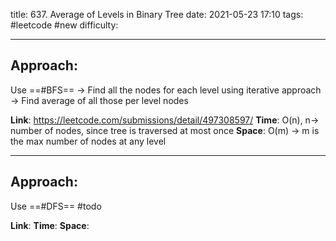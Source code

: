 title: 637. Average of Levels in Binary Tree
date: 2021-05-23 17:10
tags: #leetcode #new
difficulty:

---
## Approach:
Use ==#BFS==
-> Find all the nodes for each level using iterative approach
-> Find average of all those per level nodes

**Link**: https://leetcode.com/submissions/detail/497308597/
**Time**: O(n), n-> number of nodes, since tree is traversed at most once
**Space**: O(m) -> m is the max number of nodes at any level

---
## Approach:
Use ==#DFS== #todo

**Link**: 
**Time**:
**Space**: